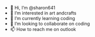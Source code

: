 - 👋 Hi, I’m @sharon641
- 👀 I’m interested in art andcrafts
- 🌱 I’m currently learning coding
- 💞️ I’m looking to collaborate on coding
- 📫 How to reach me  on outlook

<!---
sharon641/sharon641 is a ✨ special ✨ repository because its `README.md` (this file) appears on your GitHub profile.
You can click the Preview link to take a look at your changes.
--->
